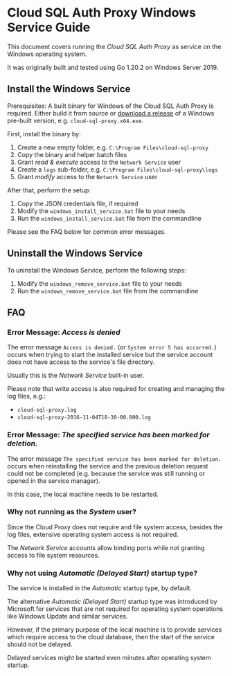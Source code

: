 # Cloud SQL Auth Proxy Windows Service Guide

This document covers running the *Cloud SQL Auth Proxy* as service
on the Windows operating system.

It was originally built and tested using Go 1.20.2 on Windows Server 2019.

## Install the Windows Service

Prerequisites: A built binary for Windows of the Cloud SQL Auth Proxy is required. Either build it from source or [download a release](https://github.com/GoogleCloudPlatform/cloud-sql-proxy/releases) of a Windows pre-built version, e.g. `cloud-sql-proxy.x64.exe`. 

First, install the binary by:

1. Create a new empty folder, e.g. `C:\Program Files\cloud-sql-proxy`
2. Copy the binary and helper batch files
3. Grant *read & execute* access to the `Network Service` user
4. Create a `logs` sub-folder, e.g. `C:\Program Files\cloud-sql-proxy\logs`
5. Grant *modify* access to the `Network Service` user

After that, perform the setup:

1. Copy the JSON credentials file, if required
2. Modify the `windows_install_service.bat` file to your needs
3. Run the `windows_install_service.bat` file from the commandline

Please see the FAQ below for common error messages.

## Uninstall the Windows Service

To uninstall the Windows Service, perform the following steps:

1. Modify the `windows_remove_service.bat` file to your needs
2. Run the `windows_remove_service.bat` file from the commandline

## FAQ

### Error Message: *Access is denied*

The error message `Access is denied.` (or `System error 5 has occurred.`) occurs when
trying to start the installed service but the service account does not have access
to the service's file directory.

Usually this is the *Network Service* built-in user.

Please note that write access is also required for creating and managing the log files, e.g.:

- `cloud-sql-proxy.log`
- `cloud-sql-proxy-2016-11-04T18-30-00.000.log`

### Error Message: *The specified service has been marked for deletion.*

The error message `The specified service has been marked for deletion.` occurs when 
reinstalling the service and the previous deletion request could not be completed
(e.g. because the service was still running or opened in the service manager).

In this case, the local machine needs to be restarted.

### Why not running as the *System* user?

Since the Cloud Proxy does not require and file system access, besides the log files,
extensive operating system access is not required.

The *Network Service* accounts allow binding ports while not granting 
access to file system resources.

### Why not using *Automatic (Delayed Start)* startup type?

The service is installed in the *Automatic* startup type, by default.

The alternative *Automatic (Delayed Start)* startup type was introduced
by Microsoft for services that are not required for operating system operations
like Windows Update and similar services.

However, if the primary purpose of the local machine is to provide services
which require access to the cloud database, then the start of the service
should not be delayed. 

Delayed services might be started even minutes after operating system startup.
